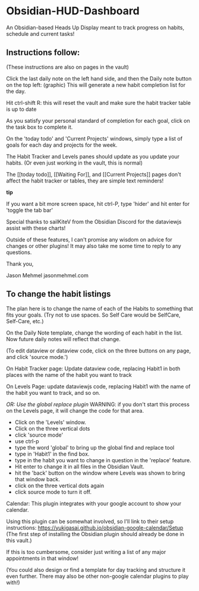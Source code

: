 # Obsidian-HUD-Dashboard
An Obsidian-based Heads Up Display meant to track progress on habits, schedule and current tasks!

## **Instructions follow:**

(These instructions are also on pages in the vault)

Click the last daily note on the left hand side, and then the Daily note button on the top left: (graphic) This will generate a new habit completion list for the day.

Hit ctrl-shift R: this will reset the vault and make sure the habit tracker table is up to date

As you satisfy your personal standard of completion for each goal, click on the task box to complete it.

On the 'today todo' and 'Current Projects' windows, simply type a list of goals for each day and projects for the week.

The Habit Tracker and Levels panes should update as you update your habits. (Or even just working in the vault, this is normal)

The [[today todo]], [[Waiting For]], and [[Current Projects]] pages don't affect the habit tracker or tables, they are simple text reminders!

**tip**

If you want a bit more screen space, hit ctrl-P, type 'hider' and hit enter for 'toggle the tab bar'

Special thanks to sailKiteV from the Obsidian Discord for the dataviewjs assist with these charts!

Outside of these features, I can't promise any wisdom on advice for changes or other plugins! It may also take me some time to reply to any questions.

Thank you,

Jason Mehmel
jasonmehmel.com


## **To change the habit listings**

The plan here is to change the name of each of the Habits to something that fits your goals. (Try not to use spaces. So Self Care would be SelfCare, Self-Care, etc.)

On the Daily Note template, change the wording of each habit in the list. Now future daily notes will reflect that change.

(To edit dataview or dataview code, click on the three buttons on any page, and click 'source mode.')

On Habit Tracker page: Update dataview code, replacing Habit1 in both places with the name of the habit you want to track

On Levels Page: update dataviewjs code, replacing Habit1 with the name of the habit you want to track, and so on.

*OR: Use the global replace plugin*
WARNING: if you don't start this process on the Levels page, it will change the code for that area.
* Click on the 'Levels' window.
* Click on the three vertical dots
* click 'source mode'
* use ctrl-p
* type the word 'global' to bring up the global find and replace tool
* type in 'Habit1' in the find box.
* type in the habit you want to change in question in the 'replace' feature.
* Hit enter to change it in all files in the Obsidian Vault.
* hit the 'back' button on the window where Levels was shown to bring that window back.
* click on the three vertical dots again
* click source mode to turn it off.



Calendar:
This plugin integrates with your google account to show your calendar.

Using this plugin can be somewhat involved, so I'll link to their setup instructions: https://yukigasai.github.io/obsidian-google-calendar/Setup (The first step of installing the Obsidian plugin should already be done in this vault.)

If this is too cumbersome, consider just writing a list of any major appointments in that window!

(You could also design or find a template for day tracking and structure it even further. There may also be other non-google calendar plugins to play with!)
